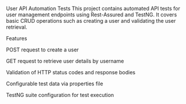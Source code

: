 User API Automation Tests
This project contains automated API tests for user management endpoints using Rest-Assured and TestNG. It covers basic CRUD operations such as creating a user and validating the user retrieval.

Features

POST request to create a user

GET request to retrieve user details by username

Validation of HTTP status codes and response bodies

Configurable test data via properties file

TestNG suite configuration for test execution
